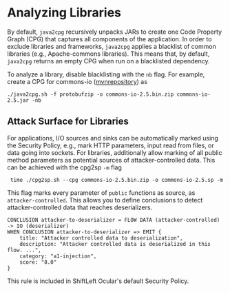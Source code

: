 # Analyzing Libraries

By default, `java2cpg` recursively unpacks JARs to create one Code
Property Graph (CPG) that captures all components of the application. In
order to exclude libraries and frameworks, `java2cpg` applies a
blacklist of common libraries (e.g., Apache-commons libraries). This
means that, by default, `java2cpg` returns an empty CPG when run
on a blacklisted dependency.

To analyze a library, disable blacklisting with the `nb` flag.
For example, create a CPG for commons-io
([mvnrepository](http://central.maven.org/maven2/commons-io/commons-io/2.5/commons-io-2.5.jar))
as 

```
./java2cpg.sh -f protobufzip -o commons-io-2.5.bin.zip commons-io-2.5.jar -nb

```

## Attack Surface for Libraries

For applications, I/O sources and sinks can be automatically marked using 
the Security Policy, e.g., mark HTTP parameters, input read from files, or
data going into sockets. For libraries, additionally allow
marking of all public method parameters as potential sources of
attacker-controlled data. This can be achieved with the cpg2sp `-m` flag

```
 time ./cpg2sp.sh --cpg commons-io-2.5.bin.zip -o commons-io-2.5.sp -m 
```

This flag marks every parameter of `public` functions as source, as `attacker-controlled`. This allows you to define
conclusions to detect attacker-controlled data
that reaches deserializers.

```
CONCLUSION attacker-to-deserializer = FLOW DATA (attacker-controlled) -> IO (deserializer)
WHEN CONCLUSION attacker-to-deserializer => EMIT {
    title: "Attacker controlled data to deserialization",
    description: "Attacker controlled data is deserialized in this flow. ...",
    category: "a1-injection",
    score: "8.0"
}
```

This rule is included in ShiftLeft Ocular's default Security Policy.
